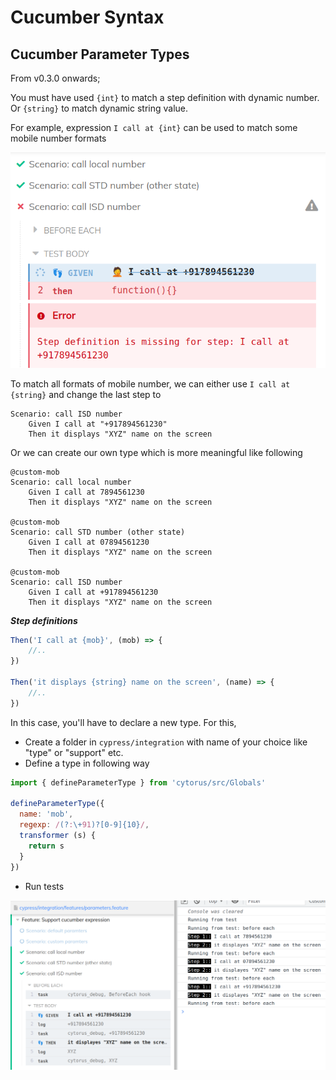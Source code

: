 # Cucumber Syntax

## Cucumber Parameter Types

From v0.3.0 onwards;

You must have used `{int}` to match a step definition with dynamic number. Or `{string}` to match dynamic string value.

For example, expression `I call at {int}` can be used to match some mobile number formats

![params](imgs/params.png)

To match all formats of mobile number, we can either use `I call at {string}` and change the last step to

```gherkin
Scenario: call ISD number
    Given I call at "+917894561230"
    Then it displays "XYZ" name on the screen
```

Or we can create our own type which is more meaningful like following

```gherkin
@custom-mob
Scenario: call local number
    Given I call at 7894561230
    Then it displays "XYZ" name on the screen

@custom-mob
Scenario: call STD number (other state)
    Given I call at 07894561230
    Then it displays "XYZ" name on the screen

@custom-mob
Scenario: call ISD number
    Given I call at +917894561230
    Then it displays "XYZ" name on the screen
```

***Step definitions***

```js
Then('I call at {mob}', (mob) => {
    //..
})

Then('it displays {string} name on the screen', (name) => {
    //..
})
```

In this case, you'll have to declare a new type. For this,

- Create a folder in `cypress/integration` with name of your choice like "type" or "support" etc.
- Define a type in following way

```js
import { defineParameterType } from 'cytorus/src/Globals'

defineParameterType({
  name: 'mob',
  regexp: /(?:\+91)?[0-9]{10}/,
  transformer (s) {
    return s
  }
})
```

- Run tests

![params-mob](imgs/params-mob.png)
